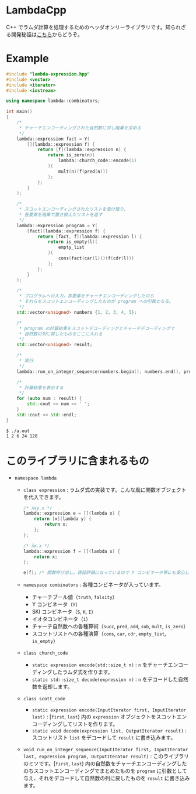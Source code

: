 # LambdaCpp
C++ でラムダ計算を処理するためのヘッダオンリーライブラリです。知られざる開発秘話は[こちら](https://qiita.com/reika727/items/61ec7889f2a238112772)からどうぞ。

# Example
```c++
#include "lambda-expression.hpp"
#include <vector>
#include <iterator>
#include <iostream>

using namespace lambda::combinators;

int main()
{
    /*
     * チャーチエンコーディングされた自然数に対し階乗を求める
     */
    lambda::expression fact = Y(
        [](lambda::expression f) {
            return [f](lambda::expression n) {
                return is_zero(n)(
                    lambda::church_code::encode(1)
                )(
                    mult(n)(f(pred(n)))
                );
            };
        }
    );

    /*
     * スコットエンコーディングされたリストを受け取り、
     * 各要素を階乗で置き換えたリストを返す
     */
    lambda::expression program = Y(
        [fact](lambda::expression f) {
            return [fact, f](lambda::expression l) {
                return is_empty(l)(
                    empty_list
                )(
                    cons(fact(car(l)))(f(cdr(l)))
                );
            };
        }
    );

    /*
     * プログラムへの入力。各要素をチャーチエンコーディングしたのち
     * それらをスコットエンコーディングしたものが program への引数となる。
     */
    std::vector<unsigned> numbers {1, 2, 3, 4, 5};

    /*
     * program の計算結果をスコットデコーディングとチャーチデコーディングで
     * 自然数の列に戻したものをここに入れる
     */
    std::vector<unsigned> result;

    /*
     * 実行
     */
    lambda::run_on_integer_sequence(numbers.begin(), numbers.end(), program, std::back_inserter(result));

    /*
     * 計算結果を表示する
     */
    for (auto num : result) {
        std::cout << num << ' ';
    }
    std::cout << std::endl;
}
```

```shell
$ ./a.out
1 2 6 24 120
```

# このライブラリに含まれるもの
- `namespace lambda`
  - `class expression` : ラムダ式の実装です。こんな風に関数オブジェクトを代入できます。

    ```c++
    /* λxy.x */
    lambda::expression e = [](lambda x) {
        return [x](lambda y) {
            return x;
        };
    };

    /* λx.x */
    lambda::expression f = [](lambda x) {
        return x;
    };

    e(f); /* 関数呼び出し。遅延評価になっているので Y コンビネータ等にも安心して渡せます。 */
    ```

  - `namespace combinators` : 各種コンビネータが入っています。
    - チャーチブール値（`truth`, `falsity`）
    - Y コンビネータ（`Y`）
    - SKI コンビネータ（`S`, `K`, `I`）
    - イオタコンビネータ（`i`）
    - チャーチ自然数への各種算術（`succ`, `pred`, `add`, `sub`, `mult`, `is_zero`）
    - スコットリストへの各種演算（`cons`, `car`, `cdr`, `empty_list`, `is_empty`）
  - `class church_code`
    - `static expression encode(std::size_t n)` : `n` をチャーチエンコーディングしたラムダ式を作ります。
    - `static std::size_t decode(expression n)` : `n` をデコードした自然数を返却します。
  - `class scott_code`
    - `static expression encode(InputIterator first, InputIterator last)` : [`first`, `last`) 内の `expression` オブジェクトをスコットエンコーディングしてリストを作ります。
    - `static void decode(expression list, OutputIterator result)` : スコットリスト `list` をデコードして `result` に書き込みます。
  - `void run_on_integer_sequence(InputIterator first, InputIterator last, expression program, OutputIterator result)` : このライブラリのミソです。[`first`, `last`) 内の自然数をチャーチエンコーディングしたのちスコットエンコーディングでまとめたものを `program` に引数として与え、それをデコードして自然数の列に戻したものを `result` に書き込みます。
